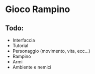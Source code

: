 # Gioco Rampino

## Todo:
- Interfaccia
- Tutorial
- Personaggio (movimento, vita, ecc...)
- Rampino
- Armi
- Ambiente e nemici
